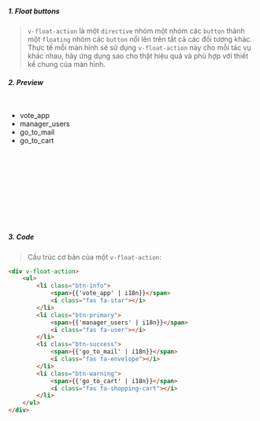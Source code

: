 ##### 1. Float buttons
> `v-float-action` là một `directive` nhóm một nhóm các `button` thành một `floating` nhóm các `button` nổi lên trên tất cả các đối tượng khác.
> <br />Thực tế mỗi màn hình sẽ sử dụng `v-float-action` này cho mỗi tác vụ khác nhau, hãy ứng dụng sao cho thật hiệu quả và phù hợp với thiết kế chung của màn hình.

##### 2. Preview
<div class="fixed-action-btn active" style="z-index: 99; position: relative; width: 330px; margin-top: 50px;">
    <ul class="list-unstyled" style="height: 228px">
        <li class="btn-info btn btn-floating">
            <span>vote_app</span>
            <i class="fas fa-star"></i>
        </li>
        <li class="btn-primary btn btn-floating">
            <span>manager_users</span>
            <i class="fas fa-user"></i>
        </li>
        <li class="btn-success btn btn-floating">
            <span>go_to_mail</span>
            <i class="fas fa-envelope"></i>
        </li>
        <li class="btn-warning btn btn-floating">
            <span>go_to_cart</span>
            <i class="fas fa-shopping-cart"></i>
        </li>
    </ul>
    <a class="btn btn-danger btn-lg btn-floating" style="margin-left: 135px;">
        <i class="fas fa-plus"></i>
    </a>
</div>


##### 3. Code
> Cấu trúc cơ bản của một `v-float-action`:

```html
<div v-float-action>
    <ul>
        <li class="btn-info">
            <span>{{'vote_app' | i18n}}</span>
            <i class="fas fa-star"></i>
        </li>
        <li class="btn-primary">
            <span>{{'manager_users' | i18n}}</span>
            <i class="fas fa-user"></i>
        </li>
        <li class="btn-success">
            <span>{{'go_to_mail' | i18n}}</span>
            <i class="fas fa-envelope"></i>
        </li>
        <li class="btn-warning">
            <span>{{'go_to_cart' | i18n}}</span>
            <i class="fas fa-shopping-cart"></i>
        </li>
    </ul>
</div>
```